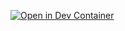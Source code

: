 [![Open in Dev Container](https://img.shields.io/badge/Open%20in%20Dev%20Container-blue?logo=visual-studio-code)](vscode://vscode-remote/containers/t1t4#https://github.com/yourusername/fastapi_app)
